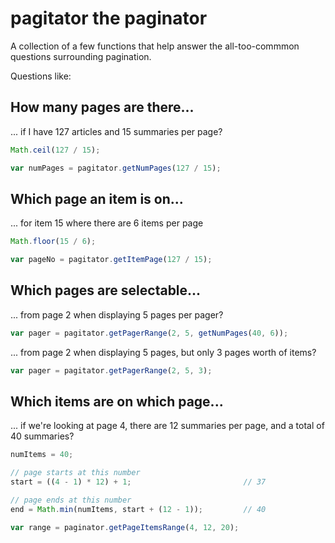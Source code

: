 pagitator the paginator
=========

A collection of a few functions that help answer the all-too-commmon questions surrounding pagination.

Questions like:


How many pages are there...
-----

... if I have 127 articles and 15 summaries per page?

```javascript
Math.ceil(127 / 15);
```

```javascript
var numPages = pagitator.getNumPages(127 / 15);
```

Which page an item is on...
-----

... for item 15 where there are 6 items per page

```javascript
Math.floor(15 / 6);
```

```javascript
var pageNo = pagitator.getItemPage(127 / 15);
```

Which pages are selectable...
----

... from page 2 when displaying 5 pages per pager?

```javascript
var pager = pagitator.getPagerRange(2, 5, getNumPages(40, 6));
```

... from page 2 when displaying 5 pages, but only 3 pages worth of items?

```javascript
var pager = pagitator.getPagerRange(2, 5, 3);
```

Which items are on which page...
----

... if we're looking at page 4, there are 12 summaries per page, and a total of 40 summaries?

```javascript
numItems = 40;

// page starts at this number
start = ((4 - 1) * 12) + 1;                         // 37

// page ends at this number
end = Math.min(numItems, start + (12 - 1));         // 40
```

```javascript
var range = paginator.getPageItemsRange(4, 12, 20);
```
